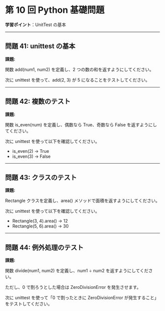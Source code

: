 # 第 10 回 Python 基礎問題

**学習ポイント**：UnitTest の基本

---

## **問題 41: unittest の基本**

**課題:**

関数 add(num1, num2) を定義し、2 つの数の和を返すようにしてください。

次に unittest を使って、add(2, 3) が 5 になることをテストしてください。

---

## **問題 42: 複数のテスト**

**課題:**

関数 is_even(num) を定義し、偶数なら True、奇数なら False を返すようにしてください。

次に unittest を使って以下を確認してください。

- is_even(2) → True
- is_even(3) → False

---

## **問題 43: クラスのテスト**

**課題:**

Rectangle クラスを定義し、area() メソッドで面積を返すようにしてください。

次に unittest を使って以下を確認してください。

- Rectangle(3, 4).area() → 12
- Rectangle(5, 6).area() → 30

---

## **問題 44: 例外処理のテスト**

**課題:**

関数 divide(num1, num2) を定義し、num1 ÷ num2 を返すようにしてください。

ただし、0 で割ろうとした場合は ZeroDivisionError を発生させます。

次に unittest を使って「0 で割ったときに ZeroDivisionError が発生すること」をテストしてください。

